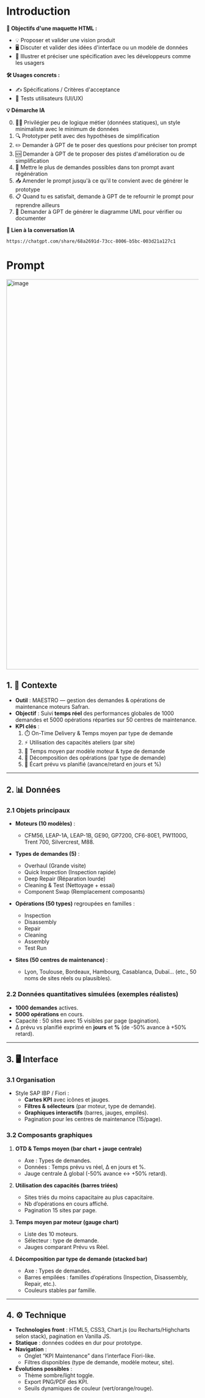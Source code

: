 # Introduction

**📌 Objectifs d'une maquette HTML :**

- 💡 Proposer et valider une vision produit
- 🖥️ Discuter et valider des idées d'interface ou un modèle de données
- 📑 Illustrer et préciser une spécification avec les développeurs comme les usagers

**🛠 Usages concrets :**

- ✍️ Spécifications / Critères d'acceptance
- 👥 Tests utilisateurs (UI/UX)

**💡 Démarche IA**

0. 🏃‍♂️ Privilégier peu de logique métier (données statiques), un style minimaliste avec le minimum de données
1. 🔍 Prototyper petit avec des hypothèses de simplification
2. ✏️ Demander à GPT de te poser des questions pour préciser ton prompt
3. 🆘 Demander à GPT de te proposer des pistes d'amélioration ou de simplification
4. 🔄 Mettre le plus de demandes possibles dans ton prompt avant régénération
5. 📥 Amender le prompt jusqu'à ce qu'il te convient avec de générer le prototype
6. 📋 Quand tu es satisfait, demande à GPT de te refournir le prompt pour reprendre ailleurs
7. 🔶 Demander à GPT de générer le diagramme UML pour vérifier ou documenter

**🤖 Lien à la conversation IA**
```
https://chatgpt.com/share/68a2691d-73cc-8006-b5bc-003d21a127c1
```

# Prompt

<img width="1540" height="1019" alt="image" src="https://github.com/user-attachments/assets/5a1bcfb3-3ead-464c-be18-c304706b6a2e" />

## 1. 🎯 Contexte  
- **Outil** : MAESTRO — gestion des demandes & opérations de maintenance moteurs Safran.  
- **Objectif** : Suivi **temps réel** des performances globales de 1000 demandes et 5000 opérations réparties sur 50 centres de maintenance.  
- **KPI clés** :  
  1. ⏱️ On-Time Delivery & Temps moyen par type de demande  
  2. ⚡ Utilisation des capacités ateliers (par site)  
  3. 🛫 Temps moyen par modèle moteur & type de demande  
  4. 🔁 Décomposition des opérations (par type de demande)  
  5. 🎯 Écart prévu vs planifié (avance/retard en jours et %)  

---

## 2. 📊 Données  

### 2.1 Objets principaux  
- **Moteurs (10 modèles)** :  
  - CFM56, LEAP-1A, LEAP-1B, GE90, GP7200, CF6-80E1, PW1100G, Trent 700, Silvercrest, M88.  

- **Types de demandes (5)** :  
  - Overhaul (Grande visite)  
  - Quick Inspection (Inspection rapide)  
  - Deep Repair (Réparation lourde)  
  - Cleaning & Test (Nettoyage + essai)  
  - Component Swap (Remplacement composants)  

- **Opérations (50 types)** regroupées en familles :  
  - Inspection  
  - Disassembly  
  - Repair  
  - Cleaning  
  - Assembly  
  - Test Run  

- **Sites (50 centres de maintenance)** :  
  - Lyon, Toulouse, Bordeaux, Hambourg, Casablanca, Dubaï… (etc., 50 noms de sites réels ou plausibles).  

### 2.2 Données quantitatives simulées (exemples réalistes)  
- **1000 demandes** actives.  
- **5000 opérations** en cours.  
- Capacité : 50 sites avec 15 visibles par page (pagination).  
- Δ prévu vs planifié exprimé en **jours** et **%** (de -50% avance à +50% retard).  

---

## 3. 🖥️ Interface  

### 3.1 Organisation  
- Style SAP IBP / Fiori :  
  - **Cartes KPI** avec icônes et jauges.  
  - **Filtres & sélecteurs** (par moteur, type de demande).  
  - **Graphiques interactifs** (barres, jauges, empilés).  
  - Pagination pour les centres de maintenance (15/page).  

### 3.2 Composants graphiques  
1. **OTD & Temps moyen (bar chart + jauge centrale)**  
   - Axe : Types de demandes.  
   - Données : Temps prévu vs réel, Δ en jours et %.  
   - Jauge centrale Δ global (-50% avance ↔ +50% retard).  

2. **Utilisation des capacités (barres triées)**  
   - Sites triés du moins capacitaire au plus capacitaire.  
   - Nb d’opérations en cours affiché.  
   - Pagination 15 sites par page.  

3. **Temps moyen par moteur (gauge chart)**  
   - Liste des 10 moteurs.  
   - Sélecteur : type de demande.  
   - Jauges comparant Prévu vs Réel.  

4. **Décomposition par type de demande (stacked bar)**  
   - Axe : Types de demandes.  
   - Barres empilées : familles d’opérations (Inspection, Disassembly, Repair, etc.).  
   - Couleurs stables par famille.  

---

## 4. ⚙️ Technique  

- **Technologies front** : HTML5, CSS3, Chart.js (ou Recharts/Highcharts selon stack), pagination en Vanilla JS.  
- **Statique** : données codées en dur pour prototype.  
- **Navigation** :  
  - Onglet “KPI Maintenance” dans l’interface Fiori-like.  
  - Filtres disponibles (type de demande, modèle moteur, site).  
- **Évolutions possibles** :  
  - Thème sombre/light toggle.  
  - Export PNG/PDF des KPI.  
  - Seuils dynamiques de couleur (vert/orange/rouge).  


